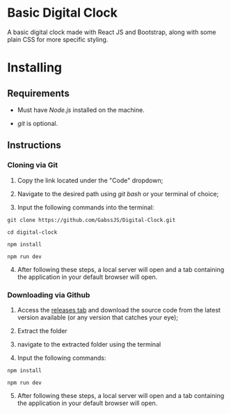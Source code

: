 # Basic Digital Clock
A basic digital clock made with React JS and Bootstrap, along with some plain CSS for more specific styling.

# Installing

## Requirements

- Must have *Node.js* installed on the machine.

- *git* is optional.

## Instructions

### Cloning via Git

1. Copy the link located under the "Code" dropdown;

2. Navigate to the desired path using *git bash* or your terminal of choice;

3. Input the following commands into the terminal:

```
git clone https://github.com/GabssJS/Digital-Clock.git

cd digital-clock

npm install

npm run dev
```

4. After following these steps, a local server will open and a tab containing the application in your default browser will open.

### Downloading via Github

1. Access the [releases tab](https://github.com/GabssJS/Digital-Clock/releases) and download the source code from the latest version available (or any version that catches your eye);

2. Extract the folder

3. navigate to the extracted folder using the terminal

4. Input the following commands:

```
npm install

npm run dev
```

5. After following these steps, a local server will open and a tab containing the application in your default browser will open.

